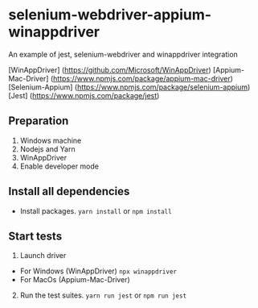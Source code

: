# selenium-webdriver-appium-winappdriver
An example of jest, selenium-webdriver and winappdriver integration

[WinAppDriver] (https://github.com/Microsoft/WinAppDriver)
[Appium-Mac-Driver] (https://www.npmjs.com/package/appium-mac-driver)
[Selenium-Appium] (https://www.npmjs.com/package/selenium-appium)
[Jest] (https://www.npmjs.com/package/jest)

## Preparation
1. Windows machine
2. Nodejs and Yarn
3. WinAppDriver
4. Enable developer mode

## Install all dependencies
- Install packages.
`yarn install` or `npm install`

## Start tests
1. Launch driver
- For Windows (WinAppDriver)
`npx winappdriver`
- For MacOs (Appium-Mac-Driver)
2. Run the test suites.
`yarn run jest` or `npm run jest`